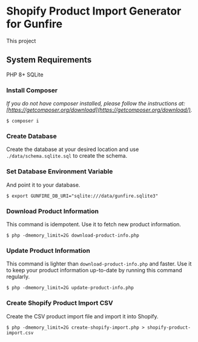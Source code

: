 # Shopify Product Import Generator for Gunfire

This project 

## System Requirements

PHP 8+
SQLite

### Install Composer

_If you do not have composer installed, please follow the instructions at:
[https://getcomposer.org/download](https://getcomposer.org/download/)._

```
$ composer i
```

### Create Database

Create the database at your desired location 
and use `./data/schema.sqlite.sql` to create the schema.

### Set Database Environment Variable

And point it to your database.

```
$ export GUNFIRE_DB_URI="sqlite:///data/gunfire.sqlite3"
```

### Download Product Information

This command is idempotent. Use it to fetch new product information.

```
$ php -dmemory_limit=2G download-product-info.php
```

### Update Product Information

This command is lighter than `download-product-info.php` and faster.
Use it to keep your product information up-to-date by running this command regularly.

```
$ php -dmemory_limit=2G update-product-info.php
```

### Create Shopify Product Import CSV

Create the CSV product import file and import it into Shopify.

```
$ php -dmemory_limit=2G create-shopify-import.php > shopify-product-import.csv
```